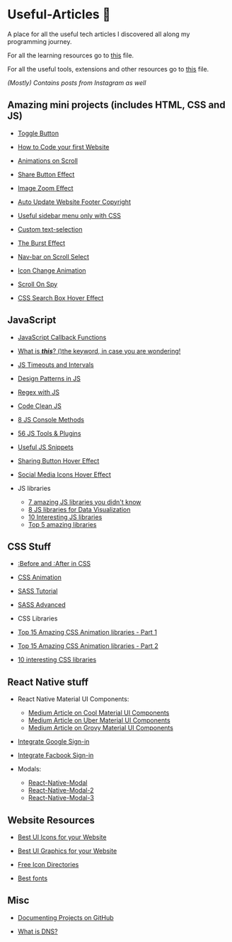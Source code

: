 # Useful-Articles :newspaper:
A place for all the useful tech articles I discovered all along my programming journey.

For all the learning resources go to [this](https://github.com/Quadrified/Useful-Links/blob/master/Learning-Resources.md#learning-resources-books) file.

For all the useful tools, extensions and other resources go to [this](https://github.com/Quadrified/Useful-Links/tree/master#useful-links) file.

_(Mostly) Contains posts from Instagram as well_

## Amazing mini projects (includes HTML, CSS and JS)

- [Toggle Button](https://www.instagram.com/p/CAseeyggx0V/?utm_source=ig_web_copy_link)

- [How to Code your first Website](https://www.instagram.com/p/CAVO6_Gg0mj/?utm_source=ig_web_copy_link)

- [Animations on Scroll](https://www.instagram.com/p/CAm6o5VgFub/?utm_source=ig_web_copy_link)

- [Share Button Effect](https://www.instagram.com/p/CAdLMWJgl2C/?utm_source=ig_web_copy_link)

- [Image Zoom Effect](https://www.instagram.com/p/CAVcYcaA2wQ/?utm_source=ig_web_copy_link)

- [Auto Update Website Footer Copyright](https://www.instagram.com/p/CAX3HIvAfeN/?utm_source=ig_web_copy_link)

- [Useful sidebar menu only with CSS](https://www.instagram.com/p/CANwaa-A_oN/?utm_source=ig_web_copy_link)

- [Custom text-selection](https://www.instagram.com/p/CASt11rA0_8/?utm_source=ig_web_copy_link)

- [The Burst Effect](https://www.instagram.com/p/B_nGUCMgrBR/?utm_source=ig_web_copy_link)

- [Nav-bar on Scroll Select](https://www.instagram.com/p/B_nCKpbgHhm/?utm_source=ig_web_copy_link)

- [Icon Change Animation](https://www.instagram.com/p/B_hsqsxAkKq/?utm_source=ig_web_copy_link)

- [Scroll On Spy](https://www.instagram.com/p/B_H_Ui5gSP7/?utm_source=ig_web_copy_link)

- [CSS Search Box Hover Effect](https://www.instagram.com/p/CAfWY10g5kM/?utm_source=ig_web_copy_link)

## JavaScript

- [JavaScript Callback Functions](https://www-freecodecamp-org.cdn.ampproject.org/v/s/www.freecodecamp.org/news/javascript-callback-functions-what-are-callbacks-in-js-and-how-to-use-them/amp/?usqp=mq331AQFKAGwASA%3D&amp_js_v=0.1#referrer=https%3A%2F%2Fwww.google.com&amp_tf=From%20%251%24s&ampshare=https%3A%2F%2Fwww.freecodecamp.org%2Fnews%2Fjavascript-callback-functions-what-are-callbacks-in-js-and-how-to-use-them%2F)

- [What is **_this_**? ()the keyword, in case you are wondering!](https://frontarm.com/james-k-nelson/what-the-this/)

- [JS Timeouts and Intervals](https://www.instagram.com/p/CAiRWtMAEpG/?utm_source=ig_web_copy_link)

- [Design Patterns in JS](https://www.instagram.com/p/CAk7D2GARaz/?utm_source=ig_web_copy_link)

- [Regex with JS](https://www.instagram.com/p/CAVLmjnjdfO/?utm_source=ig_web_copy_link)

- [Code Clean JS](https://www.instagram.com/p/B_57X4qgiPt/?utm_source=ig_web_copy_link)

- [8 JS Console Methods](https://www.instagram.com/p/B_7mP3mDWzu/?utm_source=ig_web_copy_link)

- [56 JS Tools & Plugins](https://www.instagram.com/p/B_nAIOmjfHD/?utm_source=ig_web_copy_link)

- [Useful JS Snippets](https://www.instagram.com/p/B-17rc5gLGd/?utm_source=ig_web_copy_link)

- [Sharing Button Hover Effect](https://www.instagram.com/p/CAz-tNGA9wX/?utm_source=ig_web_copy_link)

- [Social Media Icons Hover Effect](https://www.instagram.com/p/CAptJEyg-yS/?utm_source=ig_web_copy_link)

- JS libraries
  - [7 amazing JS libraries you didn't know](https://www.instagram.com/p/CAxrIPdgOxq/?utm_source=ig_web_copy_link)
  - [8 JS libraries for Data Visualization](https://www.instagram.com/p/CADKX7HANl7/?utm_source=ig_web_copy_link)
  - [10 Interesting JS libraries](https://tutorialzine.com/2020/05/10-interesting-javascript-and-css-libraries-for-may-2020)
  - [Top 5 amazing libraries](https://www.instagram.com/p/CAcE9qnAFuo/?utm_source=ig_web_copy_link)

## CSS Stuff

- [:Before and :After in CSS](https://www.instagram.com/p/CAnk4NEAEHU/?utm_source=ig_web_copy_link)

- [CSS Animation](https://www.instagram.com/p/CAdJPg-Aux1/?utm_source=ig_web_copy_link)

- [SASS Tutorial](https://www.instagram.com/p/CANksMdA1ju/?utm_source=ig_web_copy_link)

- [SASS Advanced](https://www.instagram.com/p/CANuW2kgmhc/?utm_source=ig_web_copy_link)

- CSS Libraries
 - [Top 15 Amazing CSS Animation libraries - Part 1](https://www.instagram.com/p/CAW9RCHgDsG/?utm_source=ig_web_copy_link)
 - [Top 15 Amazing CSS Animation libraries - Part 2](https://www.instagram.com/p/CAZfrByAznK/?utm_source=ig_web_copy_link)
 - [10 interesting CSS libraries](https://tutorialzine.com/2020/05/10-interesting-javascript-and-css-libraries-for-may-2020)

## React Native stuff

- React Native Material UI Components:
  - [Medium Article on Cool Material UI Components](https://medium.com/@victorvarghese/super-cool-material-ui-components-in-react-native-dd7c4434bc26)
  - [Medium Article on Uber Material UI Components](https://medium.com/@victorvarghese/uber-cool-react-native-components-30a757db5852)
  - [Medium Article on Grovy Material UI Components](https://medium.com/@victorvarghese/groovy-react-native-components-c9aa478e1627)
  
- [Integrate Google Sign-in](https://github.com/react-native-community/react-native-google-signin)

- [Integrate Facbook Sign-in](https://github.com/facebook/react-native-fbsdk)

- Modals:
	* [React-Native-Modal](https://github.com/react-native-community/react-native-modal)
	* [React-Native-Modal-2](https://github.com/jacklam718/react-native-modals/blob/master/README.md)
	* [React-Native-Modal-3](https://reactnativeexample.com/tag/popup/)
  
## Website Resources

- [Best UI Icons for your Website](https://www.instagram.com/p/CAfrQc9K-hh/?utm_source=ig_web_copy_link)

- [Best UI Graphics for your Website](https://www.instagram.com/p/CAFGUjogdcW/?utm_source=ig_web_copy_link)

- [Free Icon Directories](https://www.instagram.com/p/CAAuMJ0AL_o/?utm_source=ig_web_copy_link)

- [Best fonts](https://www.instagram.com/p/CAaWNTyAXQ3/?utm_source=ig_web_copy_link)

## Misc

- [Documenting Projects on GitHub](https://www.instagram.com/p/CAK4cwEKMpO/?utm_source=ig_web_copy_link)

- [What is DNS?](https://www-freecodecamp-org.cdn.ampproject.org/v/s/www.freecodecamp.org/news/what-is-dns/amp/?usqp=mq331AQFKAGwASA%3D&amp_js_v=0.1#referrer=https%3A%2F%2Fwww.google.com&amp_tf=From%20%251%24s&ampshare=https%3A%2F%2Fwww.freecodecamp.org%2Fnews%2Fwhat-is-dns%2F)

